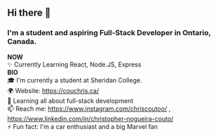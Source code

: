 ## Hi there 👋
### I'm a student and aspiring Full-Stack Developer in Ontario, Canada.
**NOW**  
✨ Currently Learning React, Node.JS, Express   
**BIO**  
:mortar_board: I'm currently a student at Sheridan College.  
🌍 Website: https://couchris.ca/  
🌱 Learning all about full-stack development  
📫 Reach me: https://www.instagram.com/chriscoutoo/  , https://www.linkedin.com/in/christopher-nogueira-couto/  
⚡️ Fun fact: I'm a car enthusiast and a big Marvel fan
